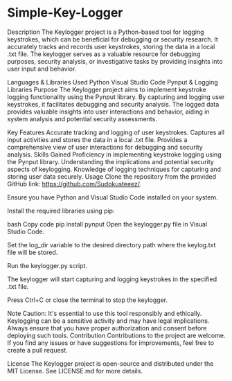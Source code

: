 # Simple-Key-Logger

Description
The Keylogger project is a Python-based tool for logging keystrokes, which can be beneficial for debugging or security research. It accurately tracks and records user keystrokes, storing the data in a local .txt file. The keylogger serves as a valuable resource for debugging purposes, security analysis, or investigative tasks by providing insights into user input and behavior.

Languages & Libraries Used
Python
Visual Studio Code
Pynput & Logging Libraries
Purpose
The Keylogger project aims to implement keystroke logging functionality using the Pynput library. By capturing and logging user keystrokes, it facilitates debugging and security analysis. The logged data provides valuable insights into user interactions and behavior, aiding in system analysis and potential security assessments.

Key Features
Accurate tracking and logging of user keystrokes.
Captures all input activities and stores the data in a local .txt file.
Provides a comprehensive view of user interactions for debugging and security analysis.
Skills Gained
Proficiency in implementing keystroke logging using the Pynput library.
Understanding the implications and potential security aspects of keylogging.
Knowledge of logging techniques for capturing and storing user data securely.
Usage
Clone the repository from the provided GitHub link: https://github.com/Sudokusteeez/.

Ensure you have Python and Visual Studio Code installed on your system.

Install the required libraries using pip:

bash
Copy code
pip install pynput
Open the keylogger.py file in Visual Studio Code.

Set the log_dir variable to the desired directory path where the keylog.txt file will be stored.

Run the keylogger.py script.

The keylogger will start capturing and logging keystrokes in the specified .txt file.

Press Ctrl+C or close the terminal to stop the keylogger.

Note
Caution: It's essential to use this tool responsibly and ethically. Keylogging can be a sensitive activity and may have legal implications. Always ensure that you have proper authorization and consent before deploying such tools.
Contribution
Contributions to the project are welcome. If you find any issues or have suggestions for improvements, feel free to create a pull request.

License
The Keylogger project is open-source and distributed under the MIT License. See LICENSE.md for more details.
